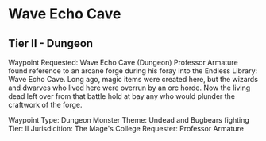 # Wave Echo Cave

## Tier II - Dungeon

Waypoint Requested: Wave Echo Cave (Dungeon)
Professor Armature found reference to an arcane forge during his foray into the Endless Library: Wave Echo Cave. Long ago, magic items were created here, but the wizards and dwarves who lived here were overrun by an orc horde. Now the living dead left over from that battle hold at bay any who would plunder the craftwork of the forge.

Waypoint Type: Dungeon
Monster Theme: Undead and Bugbears fighting
Tier: II
Jurisdicition: The Mage's College
Requester: Professor Armature